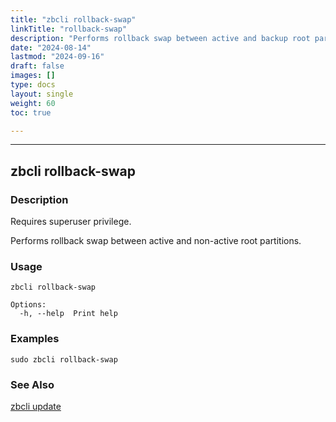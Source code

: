 ```yaml
---
title: "zbcli rollback-swap"
linkTitle: "rollback-swap"
description: "Performs rollback swap between active and backup root partitions"
date: "2024-08-14"
lastmod: "2024-09-16"
draft: false
images: []
type: docs
layout: single
weight: 60
toc: true

---
```


-----

## zbcli rollback-swap

### Description

Requires superuser privilege.

Performs rollback swap between active and non-active root partitions.

### Usage

```
zbcli rollback-swap

Options:
  -h, --help  Print help
```

### Examples

```
sudo zbcli rollback-swap
```

### See Also
[zbcli update](../update)

